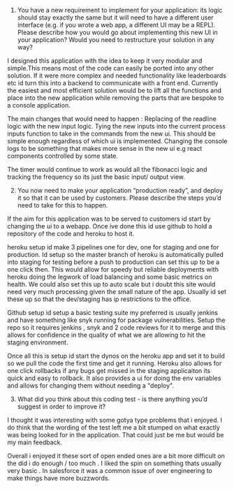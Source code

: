1. You have a new requirement to implement for your application: its logic should stay
exactly the same but it will need to have a different user interface (e.g. if you wrote a
web app, a different UI may be a REPL).
Please describe how you would go about implementing this new UI in your application?
Would you need to restructure your solution in any way?

I designed this application with the idea to keep it very modular and simple.This means most of the code can easily be ported into any other solution. If it were more complex and needed functionality like leaderboards etc id turn this into a backend to communicate with a front end. Currently the easiest and most efficient solution would be to lift all the functions and place into the new application while removing the parts that are bespoke to a console application.

The main changes that would need to happen :
Replacing of the readline logic with the new input logic.
Tying the new inputs into the current process inputs function to take in the commands from the new ui. This should be simple enough regardless of which ui is implemented.
Changing the console logs to be something that makes more sense in the new ui e.g react components controlled by some state.

The timer would continue to work as would all the fibonacci logic and tracking the frequency so its just the basic input/ output view.


2. You now need to make your application “production ready”, and deploy it so that it can
be used by customers.
Please describe the steps you’d need to take for this to happen.

If the aim for this application was to be served to customers id start by changing the ui to a webapp. Once ive done this id use github to hold a repository of the code and heroku to host it.

heroku setup id make  3 pipelines one for dev, one for staging and one for production. Id setup so the master branch of heroku is automatically pulled into staging for testing before a push to production can set this up to be a one click then. This would allow for speedy but reliable deployments with heroku doing the legwork of load balancing and some basic metrics on health. We could also set this up to auto scale but i doubt this site would need very much processing given the small nature of the app. Usually id set these up so that the dev/staging has ip restrictions to the office.

Github setup id setup a basic testing suite my preferred is usually jenkins and have something like snyk running for package vulnerabilities. Setup the repo so it requires jenkins , snyk and 2 code reviews for it to merge and this allows for confidence in the quality of what we are allowing to hit the staging environment.

Once all this is setup id start the dynos on the heroku app and set it to build so we pull the code the first time and get it running. Heroku also allows for one click rollbacks if any bugs get missed in the staging applicaiton its quick and easy to rollback. It also provides a ui for doing the env variables and allows for changing them without needing a "deploy".


3. What did you think about this coding test - is there anything you’d suggest in order to
improve it?

I thought it was interesting with some gotya type problems that i enjoyed. I do think that the wording of the test left me a bit stumped on what exactly was being looked for in the application. That could just be me but would be my main feedback.

Overall i enjoyed it these sort of open ended ones are a bit more difficult on the did i do enough / too much . I liked the spin on something thats usually very basic . In salesforce it was a common issue of over engineering to make things have more buzzwords.